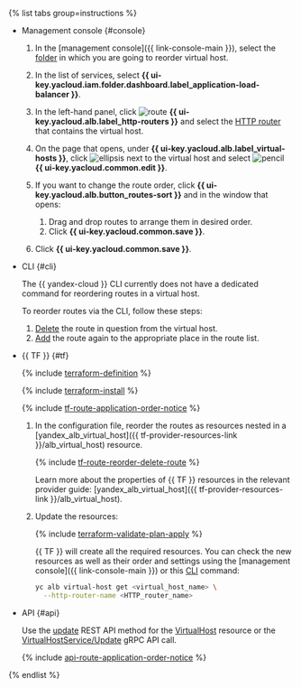 {% list tabs group=instructions %}

- Management console {#console}

  1. In the [management console]({{ link-console-main }}), select the [folder](../../../resource-manager/concepts/resources-hierarchy.md#folder) in which you are going to reorder virtual host.
  1. In the list of services, select **{{ ui-key.yacloud.iam.folder.dashboard.label_application-load-balancer }}**.
  1. In the left-hand panel, click ![route](../../../_assets/console-icons/route.svg) **{{ ui-key.yacloud.alb.label_http-routers }}** and select the [HTTP router](../../../application-load-balancer/concepts/http-router.md) that contains the virtual host.
  1. On the page that opens, under **{{ ui-key.yacloud.alb.label_virtual-hosts }}**, click ![ellipsis](../../../_assets/console-icons/ellipsis.svg) next to the virtual host and select ![pencil](../../../_assets/console-icons/pencil.svg) **{{ ui-key.yacloud.common.edit }}**.
  1. If you want to change the route order, click **{{ ui-key.yacloud.alb.button_routes-sort }}** and in the window that opens:
  
      1. Drag and drop routes to arrange them in desired order.
      1. Click **{{ ui-key.yacloud.common.save }}**.
  1. Click **{{ ui-key.yacloud.common.save }}**.

- CLI {#cli}

  The {{ yandex-cloud }} CLI currently does not have a dedicated command for reordering routes in a virtual host.
  
  To reorder routes via the CLI, follow these steps:
  1. [Delete](../../../application-load-balancer/operations/manage-routes.md#delete-route) the route in question from the virtual host.
  1. [Add](../../../application-load-balancer/operations/manage-routes.md#create-route) the route again to the appropriate place in the route list.

- {{ TF }} {#tf}

  {% include [terraform-definition](../../../_tutorials/_tutorials_includes/terraform-definition.md) %}

  {% include [terraform-install](../../terraform-install.md) %}

  {% include [tf-route-application-order-notice](./tf-route-application-order-notice.md) %}

  1. In the configuration file, reorder the routes as resources nested in a [yandex_alb_virtual_host]({{ tf-provider-resources-link }}/alb_virtual_host) resource.

      {% include [tf-route-reorder-delete-route](./tf-route-reorder-delete-route.md) %}

      Learn more about the properties of {{ TF }} resources in the relevant provider guide: [yandex_alb_virtual_host]({{ tf-provider-resources-link }}/alb_virtual_host).
  1. Update the resources:

      {% include [terraform-validate-plan-apply](../../../_tutorials/_tutorials_includes/terraform-validate-plan-apply.md) %}
      
      {{ TF }} will create all the required resources. You can check the new resources as well as their order and settings using the [management console]({{ link-console-main }}) or this [CLI](../../../cli/index.yaml) command:

      ```bash
      yc alb virtual-host get <virtual_host_name> \
        --http-router-name <HTTP_router_name>
      ```

- API {#api}

  Use the [update](../../../application-load-balancer/api-ref/VirtualHost/update.md) REST API method for the [VirtualHost](../../../application-load-balancer/api-ref/VirtualHost/index.md) resource or the [VirtualHostService/Update](../../../application-load-balancer/api-ref/grpc/VirtualHost/update.md) gRPC API call.

  {% include [api-route-application-order-notice](./api-route-application-order-notice.md) %}

{% endlist %}